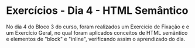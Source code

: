 # Exercícios - Dia 4 - HTML Semântico

No dia 4 do Bloco 3 do curso, foram realizados um Exercício de Fixação e e um Exercício Geral, no qual foram aplicados conceitos de HTML semãntico e elementos de "block" e "inline", verificando assim o aprendizado do dia.